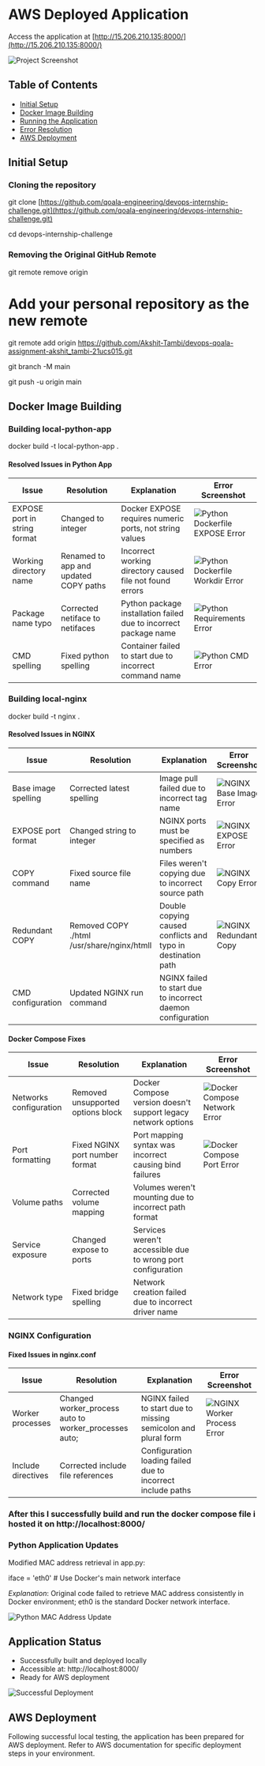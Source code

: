 # AWS Deployed Application
Access the application at [http://15.206.210.135:8000/](http://15.206.210.135:8000/)

![Project Screenshot](Images/successful-deployment.png)

## Table of Contents
- [Initial Setup](#initial-setup)
- [Docker Image Building](#docker-image-building)
- [Running the Application](#running-the-application)
- [Error Resolution](#error-resolution)
- [AWS Deployment](#aws-deployment)

## Initial Setup

### Cloning the repository 
git clone  [https://github.com/qoala-engineering/devops-internship-challenge.git](https://github.com/qoala-engineering/devops-internship-challenge.git)

cd devops-internship-challenge


### Removing the Original GitHub Remote
git remote remove origin

# Add your personal repository as the new remote
git remote add origin https://github.com/Akshit-Tambi/devops-qoala-assignment-akshit_tambi-21ucs015.git

git branch -M main

git push -u origin main


## Docker Image Building
### Building local-python-app
docker build -t local-python-app .


#### Resolved Issues in Python App
| Issue | Resolution | Explanation | Error Screenshot |
|-------|------------|-------------|------------------|
| EXPOSE port in string format | Changed to integer | Docker EXPOSE requires numeric ports, not string values | ![Python Dockerfile EXPOSE Error](./Images/python-expose-error.png) |
| Working directory name | Renamed to app and updated COPY paths | Incorrect working directory caused file not found errors | ![Python Dockerfile Workdir Error](./Images/python-workdir-error.png) |
| Package name typo | Corrected netiface to netifaces | Python package installation failed due to incorrect package name | ![Python Requirements Error](./Images/python-requirements-error.png) |
| CMD spelling | Fixed python spelling | Container failed to start due to incorrect command name | ![Python CMD Error](./Images/python-cmd-error.png) |

### Building local-nginx
docker build -t nginx .


#### Resolved Issues in NGINX
| Issue | Resolution | Explanation | Error Screenshot |
|-------|------------|-------------|------------------|
| Base image spelling | Corrected latest spelling | Image pull failed due to incorrect tag name | ![NGINX Base Image Error](./Images/nginx-base-error.png) |
| EXPOSE port format | Changed string to integer | NGINX ports must be specified as numbers | ![NGINX EXPOSE Error](./Images/nginx-expose-error.png) |
| COPY command | Fixed source file name | Files weren't copying due to incorrect source path | ![NGINX Copy Error](./Images/nginx-copy-error.png) |
| Redundant COPY | Removed COPY ./html /usr/share/nginx/htmll | Double copying caused conflicts and typo in destination path | ![NGINX Redundant Copy](./Images/nginx-redundant-copy.png) |
| CMD configuration | Updated NGINX run command | NGINX failed to start due to incorrect daemon configuration |

#### Docker Compose Fixes
| Issue | Resolution | Explanation | Error Screenshot |
|-------|------------|-------------|------------------|
| Networks configuration | Removed unsupported options block | Docker Compose version doesn't support legacy network options | ![Docker Compose Network Error](./Images/compose-network-error.png) |
| Port formatting | Fixed NGINX port number format | Port mapping syntax was incorrect causing bind failures | ![Docker Compose Port Error](./Images/compose-port-error.png) |
| Volume paths | Corrected volume mapping | Volumes weren't mounting due to incorrect path format |
| Service exposure | Changed expose to ports | Services weren't accessible due to wrong port configuration |
| Network type | Fixed bridge spelling | Network creation failed due to incorrect driver name |
 


### NGINX Configuration
#### Fixed Issues in nginx.conf
| Issue | Resolution | Explanation | Error Screenshot |
|-------|------------|-------------|------------------|
| Worker processes | Changed worker_process auto to worker_processes auto; | NGINX failed to start due to missing semicolon and plural form | ![NGINX Worker Process Error](./Images/nginx-worker-error.png) |
| Include directives | Corrected include file references | Configuration loading failed due to incorrect include paths |



### After this I successfully build and run the docker compose file i hosted it on http://localhost:8000/
### Python Application Updates
Modified MAC address retrieval in app.py:

iface = 'eth0'  # Use Docker's main network interface

*Explanation*: Original code failed to retrieve MAC address consistently in Docker environment; eth0 is the standard Docker network interface.

![Python MAC Address Update](./Images/python-mac-update.png)

## Application Status
- Successfully built and deployed locally
- Accessible at: http://localhost:8000/
- Ready for AWS deployment

![Successful Deployment](./Images/successful-deployment.png)

## AWS Deployment
Following successful local testing, the application has been prepared for AWS deployment. Refer to AWS documentation for specific deployment steps in your environment.
